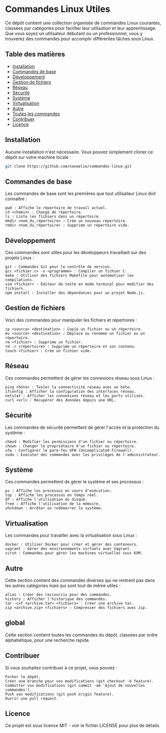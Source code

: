 # Commandes Linux Utiles

Ce dépôt contient une collection organisée de commandes Linux courantes, classées par catégories pour faciliter leur utilisation et leur apprentissage. Que vous soyez un utilisateur débutant ou un professionnel, vous y trouverez des commandes pour accomplir différentes tâches sous Linux.

## Table des matières

- [Installation](#installation)
- [Commandes de base](#commandes-de-base)
- [Développement](#développement)
- [Gestion de fichiers](#gestion-de-fichiers)
- [Réseau](#réseau)
- [Sécurité](#sécurité)
- [Système](#système)
- [Virtualisation](#virtualisation)
- [Autre](#autre)
- [Toutes les commandes](#global)
- [Contribuer](#contribuer)
- [Licence](#licence)

## Installation

Aucune installation n'est nécessaire. Vous pouvez simplement cloner ce dépôt sur votre machine locale :

```bash
git clone https://github.com/nanaelie/commandes-linux.git
```
## Commandes de base

Les commandes de base sont les premières que tout utilisateur Linux doit connaître :

    pwd : Affiche le répertoire de travail actuel.
    cd <chemin> : Change de répertoire.
    ls : Liste les fichiers dans un répertoire.
    mkdir <nom_du_répertoire> : Crée un nouveau répertoire.
    rmdir <nom_du_répertoire> : Supprime un répertoire vide.

## Développement

Ces commandes sont utiles pour les développeurs travaillant sur des projets Linux :

    git : Commandes Git pour le contrôle de version.
    gcc <fichier.c> -o <programme> : Compiler un fichier C.
    make : Utiliser des fichiers Makefile pour automatiser les compilations.
    vim <fichier> : Éditeur de texte en mode terminal pour modifier des fichiers.
    npm install : Installer des dépendances pour un projet Node.js.

## Gestion de fichiers

Voici des commandes pour manipuler les fichiers et répertoires :

    cp <source> <destination> : Copie un fichier ou un répertoire.
    mv <source> <destination> : Déplace ou renomme un fichier ou un répertoire.
    rm <fichier> : Supprime un fichier.
    rm -r <répertoire> : Supprime un répertoire et son contenu.
    touch <fichier> : Crée un fichier vide.

## Réseau

Ces commandes permettent de gérer les connexions réseau sous Linux :

    ping <hôte> : Tester la connectivité réseau avec un hôte.
    ifconfig : Afficher la configuration des interfaces réseau.
    netstat : Afficher les connexions réseau et les ports utilisés.
    curl <url> : Récupérer des données depuis une URL.

## Sécurité

Les commandes de sécurité permettent de gérer l'accès et la protection du système :

    chmod : Modifier les permissions d'un fichier ou répertoire.
    chown : Changer le propriétaire d'un fichier ou répertoire.
    ufw : Configurer le pare-feu UFW (Uncomplicated Firewall).
    sudo : Exécuter des commandes avec les privilèges de l'administrateur.

## Système

Ces commandes permettent de gérer le système et ses processus :

    ps : Affiche les processus en cours d'exécution.
    top : Affiche les processus en temps réel.
    df : Affiche l'utilisation du disque.
    free : Affiche l'utilisation de la mémoire.
    shutdown : Arrêter ou redémarrer le système.

## Virtualisation

Les commandes pour travailler avec la virtualisation sous Linux :

    docker : Utiliser Docker pour créer et gérer des conteneurs.
    vagrant : Gérer des environnements virtuels avec Vagrant.
    virsh : Commandes pour gérer les machines virtuelles sous KVM.

## Autre

Cette section contient des commandes diverses qui ne rentrent pas dans les autres catégories mais qui sont tout de même utiles :

    alias : Créer des raccourcis pour des commandes.
    history : Afficher l'historique des commandes.
    tar -cvf <archive.tar> <fichiers> : Créer une archive tar.
    zip <archive.zip> <fichiers> : Compresser des fichiers avec zip.

## global

Cette section contient toutes les commandes du dépôt, classées par ordre alphabétique, pour une recherche rapide.

## Contribuer

Si vous souhaitez contribuer à ce projet, vous pouvez :

    Forker le dépôt.
    Créer une branche pour vos modifications (git checkout -b feature).
    Committer vos modifications (git commit -am 'Ajout de nouvelles commandes').
    Push vos modifications (git push origin feature).
    Ouvrir une pull request.

## Licence

Ce projet est sous licence MIT - voir le fichier LICENSE pour plus de détails.

